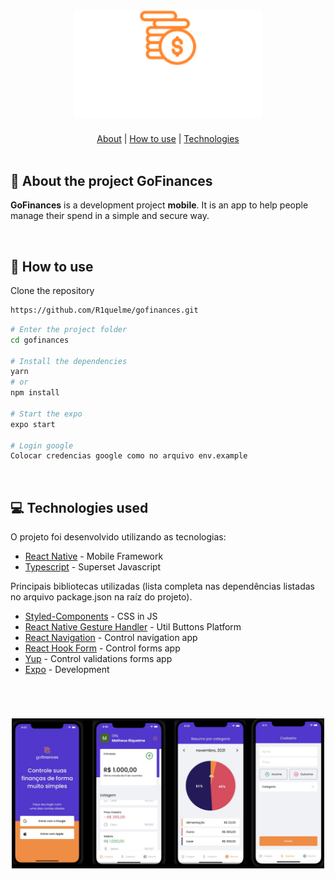 <h1 align="center">
  <img alt="GoFinances" title="GoFinances" src="https://github.com/R1quelme/gofinances/blob/master/src/assets/logo.svg" width="300px" />
</h1>
<div align="center">
    <a href="#about">About</a> | <a href="#howtouse">How to use</a> | <a href="#technologies">Technologies</a> 
</div>

<br>
<a id="about"></a>

## :pencil: About the project GoFinances

<strong>GoFinances</strong> is a development project <strong>mobile</strong>. It is an app to help people manage their spend in a simple and secure way.

<br>  
<a id="howtouse"></a>

## :dart: How to use
Clone the repository

```bash
https://github.com/R1quelme/gofinances.git
```

```bash
# Enter the project folder
cd gofinances

# Install the dependencies
yarn
# or
npm install

# Start the expo
expo start

# Login google
Colocar credencias google como no arquivo env.example
```

<br>  

<a id="technologies"></a>

## :computer: Technologies used

O projeto foi desenvolvido utilizando as tecnologias:

- [React Native](https://reactnative.dev/) - Mobile Framework
- [Typescript](https://www.typescriptlang.org/) - Superset Javascript

Principais bibliotecas utilizadas (lista completa nas dependências listadas no arquivo package.json na raíz do projeto).

- [Styled-Components](https://styled-components.com/) - CSS in JS
- [React Native Gesture Handler](https://docs.swmansion.com/react-native-gesture-handler/) - Util Buttons Platform
- [React Navigation](https://reactnavigation.org/) - Control navigation app
- [React Hook Form](https://react-hook-form.com/) - Control forms app
- [Yup](https://github.com/jquense/yup) - Control validations forms app
- [Expo](https://expo.io/) - Development

<br>

<h1 align="center">
<img alt="GoFinancesApp" title="GoFinancesApp" src="https://github.com/R1quelme/gofinances/blob/master/src/assets/telasAppp.jpeg" width="500px"/>
</h1>

